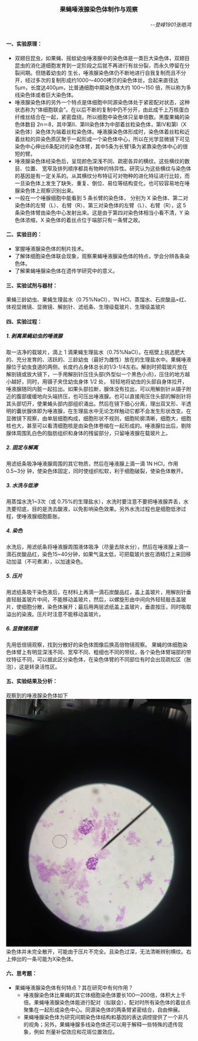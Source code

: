 ### <center>果蝇唾液腺染色体制作与观察

###### <p align="Right">--登峰1901张皓鸿 </p>
#### 一、实验原理：
* 双翅目昆虫，如果蝇、摇蚊幼虫唾液腺中的染色体是一类巨大染色体，双翅目昆虫的消化道细胞发育到一定阶段之后就不再进行有丝分裂，而永久停留在分裂间期。但随着幼虫的
生长，唾液腺染色体仍不断地进行自我复制而且不分开，经过多次的复制形成约1000～4000拷贝的染色体丝，合起来直径达 5μm，长度达400μm，比普通细胞中期染色体大约 100～150 倍，所以称为多线染色体或者巨大染色体。
* 唾液腺染色体的另外一个特点是体细胞中同源染色体处于紧密配对状态，这种状态称为“体细胞联会”。在以后不断的复制中仍不分开，由此成千上万核蛋白纤维丝结合在一起，紧密盘绕。所以细胞中染色体只呈单倍数。黑腹果蝇的染色体数目 2n＝8，其中第II、第III染色体为中部着丝粒染色体，第IV和第I（X染色体）染色体为端着丝粒染色体。唾液腺染色体形成时，染色体着丝粒和近着丝粒的异染色质区聚于一起形成一个染色体中心，所以在光学显微镜下可见染色中心伸出6条配对的染色体臂，其中5条为长臂1条为紧靠染色体中心的很短的臂。
* 唾液腺染色体经染色后，呈现颜色深浅不同、疏密各异的横纹。这些横纹的数目、位置、
宽窄及排列顺序都具有物种的特异性。研究认为这些横纹与染色体的基因是有一定关系的。从其横纹分布特征可对物种的进化特征进行比较，而一旦染色体上发生了缺失、重复、倒位、易位等结构变化，也可较容易地在唾腺染色体上观察识别出来。
* 一般在一个唾腺细胞中能看到 5 条长臂的染色体， 分别为 X 染色体、第二对染色体的左臂（L）、右臂（R）、第三对染色体的左臂（L）、右臂（R），这 5 条染色体臂由染色中心发射出来。这是由于第四对染色体相当小看不清，Y 染色体浓缩，X 染色体的着丝点位于端部只有一条臂之故。

#### 二、实验目的：
* 掌握唾液腺染色体的制片技术。
* 了解体细胞染色体联会现象，观察果蝇唾液腺染色体的特点，学会分辨各条染色体。
* 了解果蝇唾腺染色体在遗传学研究中的意义。

#### 三、实验试剂与器材：
果蝇三龄幼虫、果蝇生理盐水（0.75%NaCl）、1N HCl、蒸馏水、石炭酸品=红、体视显微镜、显微镜、解剖针、滤纸条、生理级载玻片、生理级盖玻片

#### 四、实验过程：
##### 1. 剥离果蝇幼虫的唾液腺
取一洁净的载玻片，滴上 1 滴果蝇生理盐水（0.75%NaCl）。在瓶壁上挑选肥大的、充分发育的、活跃的、三龄幼虫（最好为雌性）放在的生理盐水中。果蝇唾液腺位于幼虫食道的两侧，长度约占身体总长的1/3-1/4左右。解剖时把载玻片放在解剖镜或放大镜下，一手用解剖针压住头部(外型似一个黑色小点)，压住的地方越小越好，同时，用镊子夹住幼虫身体 1/2 处， 轻轻地将幼虫的头部自身体拉开，唾液腺随同内脏一起拉出。如果头部拉断，腺体没有拉出，可以用解剖针从镊子附近的腹部缓缓地向头端挤压，也可压出唾液腺。也可以直接用压住头部的解剖针将其头部切开，使果蝇头部内部组织涌出。然后在镜下细心分离，理出双叉形、半透明的囊状腺体即为唾液腺，在生理盐水中无论怎样触动它都不会发生形状改变。在显微镜下观察，由单层细胞构成，细胞形状不规则，细胞轮廓清晰，细胞大，细胞核也大，甚至可以看清细胞核是由染色体卷缩在一起形成的。唾液腺拉出后，剔除腺体周围乳白色的脂肪组织和身体的残留部分，只留唾液腺在载玻片上。
##### 2. 固定与解离
用滤纸条吸净唾液腺周围的其它物质，然后在唾液腺上滴一滴 1N HCl，作用0.5~3分
钟，使染色体固定，同时使组织松软，利于细胞破裂，使染色体散开。
##### 3. 水洗与低渗
用蒸馏水洗1~3次（或 0.75%的生理盐水），水洗时要注意不要把唾液腺弄丢，水洗要彻底，目的是洗去酸液，以免影响染色效果。另外水洗过程也是细胞低渗过程，使唾液腺细胞膨胀。
##### 4. 染色
水洗后，用滤纸条将唾液腺周围液体吸净（尽量去除水分），然后在唾液腺上滴一滴石炭酸品红，染色15~40分钟，如果气温太低，可把载玻片放在酒精灯上来回移动加温（不可煮沸），以加速染色。
##### 5. 压片
用滤纸条吸干染色液后，在材料上再滴一滴石炭酸品红，盖上盖玻片，用解剖针垂直轻敲盖玻片中间，不能移动盖玻片，然后，以螺旋形由中间向外轻轻敲击盖玻片，使细胞分散，染色体展开；最后用两层滤纸盖上盖玻片，垂直按压，同时吸取溢出的染液。压片时注意不能移动盖玻片。
##### 6. 显微镜观察
先用低倍镜观察，找到分散好的染色体图像后换高倍物镜观察。 果蝇的体细胞染色体臂上有明显深浅不同、宽窄不同、粗细也不同的带纹，各个染色体臂端部的带纹特征不同，可以据此区分染色体，在染色体臂的不同部位有时会出现疏松区（胀泡），这是转录活性区。

<div style="page-break-after: always;"></div>

#### 五、实验结果及分析：
观察到的唾液腺染色体如下
![](唾液腺染色体.jpg)
染色体并未完全散开，可能由于压片不完全。且染色过深，无法清晰辨别横纹。右上伸出的一条可能为X染色体。

<div style="page-break-after: always;"></div>

#### 六、思考题：
* 果蝇唾液腺染色体有何特点？其在研究中有何作用？
    * 唾液腺染色体比果蝇的其它体细胞染色体要长100—200倍，体积大上千倍。果蝇唾液腺染色体能进行配对（拟联会），配对时所有染色体的着丝点聚集在一起形成染色中心。同源染色体的两条臂紧密结合，自由伸展。
    * 果蝇唾腺染色体为研究间期染色体结构和基因的表达调控提供了一个非凡的视角；另外，果蝇唾腺多线染色体还可以用于解释一些特殊的遗传现象，例如 剂量补偿效应和花斑位置效应。
